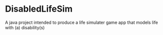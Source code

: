 # DisabledLifeSim
A java project intended to produce a life simulater game app that models life with (a) disability(s)
